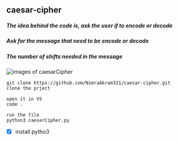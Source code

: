 ## caesar-cipher
##### The idea behind the code is, ask the user if to encode or decode 
##### Ask for the message that need to be encode or decode  
##### The number of shifts needed in the message
![images of caesarCipher](https://cscx.org/caesar3.svg)

```
git clone https://github.com/NimraAkram321/caesar-cipher.git
clone the prject
```

``` 
open it in VS 
code .
```

``` 
run the file 
python3 caeserCipher.py
```
- [x] install pytho3 
